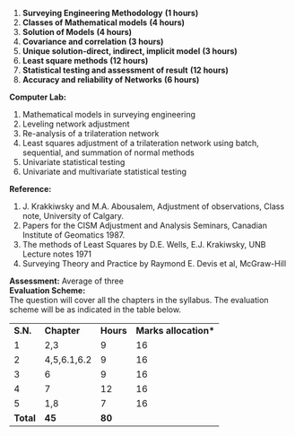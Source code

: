 1. **Surveying Engineering Methodology** **(1 hours)**
2. **Classes of Mathematical models** **(4 hours)**
3. **Solution of Models** **(4 hours)**
4. **Covariance and correlation** **(3 hours)**
5. **Unique solution-direct, indirect, implicit model** **(3 hours)**
6. **Least square methods** **(12 hours)**
7. **Statistical testing and assessment of result** **(12 hours)**
8. **Accuracy and reliability of Networks** **(6 hours)**

**Computer Lab:**

1. Mathematical models in surveying engineering
2. Leveling network adjustment
3. Re-analysis of a trilateration network
4. Least squares adjustment of a trilateration network using batch, sequential, and summation of normal methods
5. Univariate statistical testing
6. Univariate and multivariate statistical testing

**Reference:**

1. J. Krakkiwsky and M.A. Abousalem, Adjustment of observations, Class note, University of Calgary.
2. Papers for the CISM Adjustment and Analysis Seminars, Canadian Institute of Geomatics 1987.
3. The methods of Least Squares by D.E. Wells, E.J. Krakiwsky, UNB Lecture notes 1971
4. Surveying Theory and Practice by Raymond E. Devis et al, McGraw-Hill

**Assessment:** Average of three  
**Evaluation Scheme:**  
The question will cover all the chapters in the syllabus. The evaluation scheme will be as indicated in the table below.

|           |             |           |                        |
| --------- | ----------- | --------- | ---------------------- |
| **S.N.**  | **Chapter** | **Hours** | **Marks allocation\*** |
| 1         | 2,3         | 9         | 16                     |
| 2         | 4,5,6.1,6.2 | 9         | 16                     |
| 3         | 6           | 9         | 16                     |
| 4         | 7           | 12        | 16                     |
| 5         | 1,8         | 7         | 16                     |
| **Total** | **45**      | **80**    |

